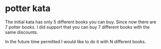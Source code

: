 # potter kata

The initial kata has only 5 different books you can buy.
Since now there are 7 potter books. I did support that you can buy 7 different books
with the same discounts.

In the future time permitted I would like to do it with N different books.
